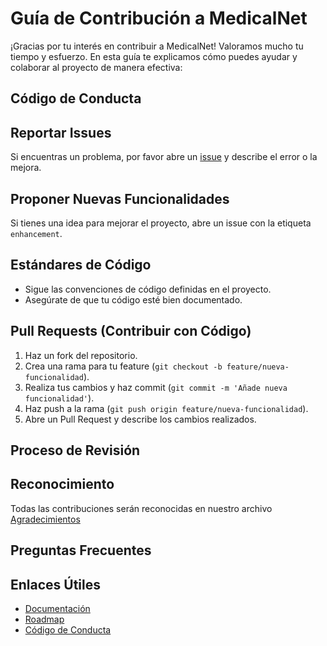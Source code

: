 # Guía de Contribución a MedicalNet

¡Gracias por tu interés en contribuir a MedicalNet! Valoramos mucho tu tiempo y esfuerzo.
En esta guía te explicamos cómo puedes ayudar y colaborar al proyecto de manera efectiva:

## Código de Conducta


## Reportar Issues
Si encuentras un problema, por favor abre un [issue](https://github.com/Wazky/MedicalNet/issues) y describe el error o la mejora.

## Proponer Nuevas Funcionalidades
Si tienes una idea para mejorar el proyecto, abre un issue con la etiqueta `enhancement`.

## Estándares de Código
- Sigue las convenciones de código definidas en el proyecto.
- Asegúrate de que tu código esté bien documentado.

## Pull Requests (Contribuir con Código)
1. Haz un fork del repositorio.
2. Crea una rama para tu feature (`git checkout -b feature/nueva-funcionalidad`).
3. Realiza tus cambios y haz commit (`git commit -m 'Añade nueva funcionalidad'`).
4. Haz push a la rama (`git push origin feature/nueva-funcionalidad`).
5. Abre un Pull Request y describe los cambios realizados.

## Proceso de Revisión

## Reconocimiento

Todas las contribuciones serán reconocidas en nuestro archivo [Agradecimientos](/docs/ACKNOWLEDGMENTS.md)

## Preguntas Frecuentes

## Enlaces Útiles
- [Documentación](/docs/DOCUMENTATION.md) 
- [Roadmap](/docs/ROADMAP.md)
- [Código de Conducta](/docs/CODE_OF_CONDUCT.md)
